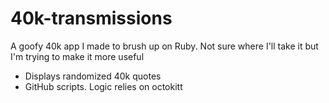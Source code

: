 # 40k-transmissions

A goofy 40k app I made to brush up on Ruby. Not sure where I'll take it but I'm trying to make it more useful

- Displays randomized 40k quotes
- GitHub scripts. Logic relies on octokitt